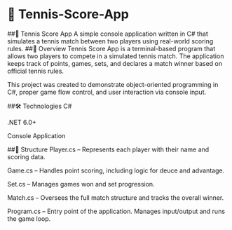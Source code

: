 # 🎾 Tennis-Score-App
##🎾 Tennis Score App
A simple console application written in C# that simulates a tennis match between two players using real-world scoring rules.
##📌 Overview
Tennis Score App is a terminal-based program that allows two players to compete in a simulated tennis match. The application keeps track of points, games, sets, and declares a match winner based on official tennis rules.

This project was created to demonstrate object-oriented programming in C#, proper game flow control, and user interaction via console input.

##🛠️ Technologies
C#

.NET 6.0+

Console Application

##📂 Structure
Player.cs – Represents each player with their name and scoring data.

Game.cs – Handles point scoring, including logic for deuce and advantage.

Set.cs – Manages games won and set progression.

Match.cs – Oversees the full match structure and tracks the overall winner.

Program.cs – Entry point of the application. Manages input/output and runs the game loop.
